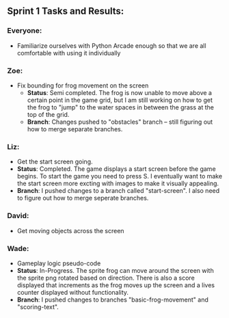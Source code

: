 ## Sprint 1 Tasks and Results:

### Everyone:
- Familiarize ourselves with Python Arcade enough so that we are all comfortable with using it individually

### Zoe:
- Fix bounding for frog movement on the screen  
  - **Status**: Semi completed. The frog is now unable to move above a certain point in the game grid, but I am still working on how to get the frog to "jump" to the water spaces in between the grass at the top of the grid.  
  - **Branch**: Changes pushed to "obstacles" branch – still figuring out how to merge separate branches.

### Liz:
- Get the start screen going.
 - **Status**: Completed.  The game displays a start screen before the game begins.  To start the game you need to press S.  I eventually want to make the start screen more excting with images to make it visually appealing.
  - **Branch**: I pushed changes to a branch called "start-screen".  I also need to figure out how to merge seperate branches.

### David:
- Get moving objects across the screen

### Wade:
- Gameplay logic pseudo-code
 - **Status**: In-Progress. The sprite frog can move around the screen with the sprite png rotated based on direction. There is also a score displayed that increments as the frog moves up the screen and a lives counter displayed without functionality.
  - **Branch**: I pushed changes to branches "basic-frog-movement" and "scoring-text".
